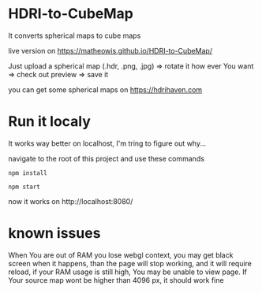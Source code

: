 # HDRI-to-CubeMap

It converts spherical maps to cube maps

live version on https://matheowis.github.io/HDRI-to-CubeMap/

Just upload a spherical map (.hdr, .png, .jpg) => rotate it how ever You want => check out preview => save it

you can get some spherical maps on https://hdrihaven.com

# Run it localy
It works way better on localhost, I'm tring to figure out why...

navigate to the root of this project and use these commands

```npm install```

```npm start```

now it works on http://localhost:8080/

# known issues

When You are out of RAM you lose webgl context, you may get black screen when it happens, than the page will stop working, and it will require reload, if your RAM usage is still high, You may be unable to view page. If Your source map wont be higher than 4096 px, it should work fine

